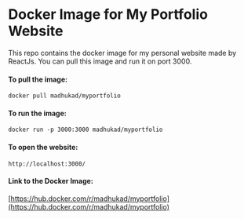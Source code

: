 # Docker Image for My Portfolio Website
This repo contains the docker image for my personal website made by ReactJs. You can pull this image and run it on port 3000.

#### To pull the image:
`docker pull madhukad/myportfolio`

#### To run the image:
`docker run -p 3000:3000 madhukad/myportfolio`

#### To open the website:
`http://localhost:3000/`

#### Link to the Docker Image:
[https://hub.docker.com/r/madhukad/myportfolio](https://hub.docker.com/r/madhukad/myportfolio)
